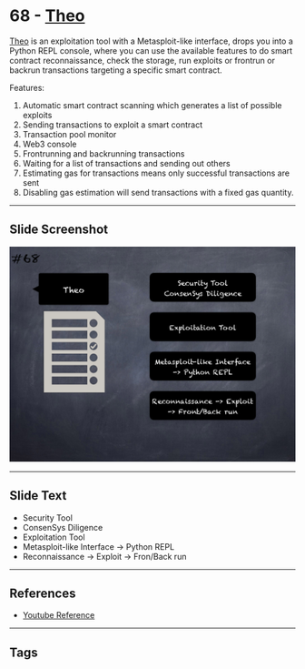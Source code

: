 
# 68 - [Theo](./Theo.md)

[Theo](https://github.com/cleanunicorn/theo) is an exploitation tool with a Metasploit-like interface, drops you into a Python REPL console, where you can use the available features to do smart contract reconnaissance, check the storage, run exploits or frontrun or backrun transactions targeting a specific smart contract.

Features:

1. Automatic smart contract scanning which generates a list of possible exploits
2. Sending transactions to exploit a smart contract
3. Transaction pool monitor
4. Web3 console
5. Frontrunning and backrunning transactions
6. Waiting for a list of transactions and sending out others
7. Estimating gas for transactions means only successful transactions are sent
8. Disabling gas estimation will send transactions with a fixed gas quantity.
___
## Slide Screenshot
![068.png](../../images/6.%20Audit%20Techniques%20and%20Tools%20101/068.png)
___
## Slide Text
- Security Tool
- ConsenSys Diligence
- Exploitation Tool
- Metasploit-like Interface -> Python REPL
- Reconnaissance -> Exploit -> Fron/Back run
___
## References
- [Youtube Reference](https://youtu.be/jZ81ebDJVe0?t=473)
___
## Tags
